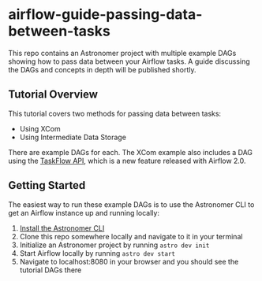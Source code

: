 # airflow-guide-passing-data-between-tasks
This repo contains an Astronomer project with multiple example DAGs showing how to pass data between your Airflow tasks. A guide discussing the DAGs and concepts in depth will be published shortly.

## Tutorial Overview
This tutorial covers two methods for passing data between tasks:

 - Using XCom
 - Using Intermediate Data Storage
 
There are example DAGs for each. The XCom example also includes a DAG using the [TaskFlow API](https://airflow.apache.org/docs/apache-airflow/stable/tutorial_taskflow_api.html), which is a new feature released with Airflow 2.0.


## Getting Started
The easiest way to run these example DAGs is to use the Astronomer CLI to get an Airflow instance up and running locally:

 1. [Install the Astronomer CLI](https://www.astronomer.io/docs/cloud/stable/develop/cli-quickstart)
 2. Clone this repo somewhere locally and navigate to it in your terminal
 3. Initialize an Astronomer project by running `astro dev init`
 4. Start Airflow locally by running `astro dev start`
 5. Navigate to localhost:8080 in your browser and you should see the tutorial DAGs there

